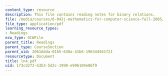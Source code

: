 ```yaml
---
content_type: resource
description: This file contains reading notes for binary relations.
file: /media/courses/6-042j-mathematics-for-computer-science-fall-2005/173cd272b3b35d2c1998e996104e86f9_ln4.pdf
file_type: application/pdf
learning_resource_types:
- Readings
ocw_type: OCWFile
parent_title: Readings
parent_type: CourseSection
parent_uid: 2061ddda-0165-630a-41b6-196344561f21
resourcetype: Document
title: ln4.pdf
uid: 173cd272-b3b3-5d2c-1998-e996104e86f9
---
```

